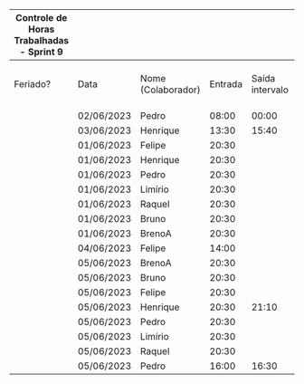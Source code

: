 | Controle de Horas Trabalhadas - Sprint 9 |  |  |  |  |  |  |  |  |  |  |
| --- | --- | --- | --- | --- | --- | --- | --- | --- | --- | --- |
| Feriado? | Data | Nome (Colaborador) | Entrada | Saída intervalo | Retorno intervalo | Saída | Total horas |  | Nome (Colaborador) | Total horas do sprint |
|  | 02/06/2023 | Pedro | 08:00 | 00:00 | 00:00 | 10:00 | 2:00:00 |  | BrenoA | 02:30 |
|  | 03/06/2023 | Henrique | 13:30 | 15:40 | 20:40 | 21:40 | 3:10:00 |  | Bruno | 02:30 |
|  | 01/06/2023 | Felipe | 20:30 |  |  | 21:30 | 1:00:00 |  | Felipe | 03:10 |
|  | 01/06/2023 | Henrique | 20:30 |  |  | 21:30 | 1:00:00 |  | Henrique | 05:10 |
|  | 01/06/2023 | Pedro | 20:30 |  |  | 21:30 | 1:00:00 |  | Limírio | 01:40 |
|  | 01/06/2023 | Limírio | 20:30 |  |  | 21:30 | 1:00:00 |  | Pedro | 05:10 |
|  | 01/06/2023 | Raquel | 20:30 |  |  | 21:30 | 1:00:00 |  | Raquel | 02:30 |
|  | 01/06/2023 | Bruno | 20:30 |  |  | 21:30 | 1:00:00 |  |  |  |
|  | 01/06/2023 | BrenoA | 20:30 |  |  | 21:30 | 1:00:00 |  |  |  |
|  | 04/06/2023 | Felipe | 14:00 |  |  | 15:30 | 1:30:00 |  |  |  |
|  | 05/06/2023 | BrenoA | 20:30 |  |  | 22:00 | 1:30:00 |  |  |  |
|  | 05/06/2023 | Bruno | 20:30 |  |  | 22:00 | 1:30:00 |  |  |  |
|  | 05/06/2023 | Felipe | 20:30 |  |  | 21:10 | 0:40:00 |  |  |  |
|  | 05/06/2023 | Henrique | 20:30 | 21:10 | 21:30 | 21:50 | 1:00:00 |  |  |  |
|  | 05/06/2023 | Pedro | 20:30 |  |  | 21:10 | 0:40:00 |  |  |  |
|  | 05/06/2023 | Limírio | 20:30 |  |  | 21:10 | 0:40:00 |  |  |  |
|  | 05/06/2023 | Raquel | 20:30 |  |  | 22:00 | 1:30:00 |  |  |  |
|  | 05/06/2023 | Pedro | 16:00 | 16:30 | 18:00 | 19:00 | 1:30:00 |  |  |  |
